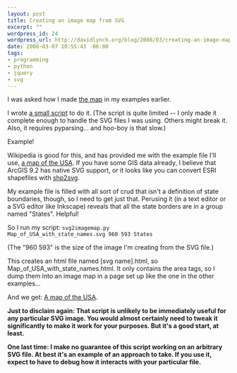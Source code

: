 ```yaml
--- 
layout: post
title: Creating an image map from SVG
excerpt: ""
wordpress_id: 24
wordpress_url: http://davidlynch.org/blog/2008/03/creating-an-image-map-from-svg/
date: 2008-03-07 10:55:43 -06:00
tags: 
- programming
- python
- jquery
- svg
---
```

I was asked how I made <a href="http://davidlynch.org/js/maphilight/docs/demo_world.html">the map</a> in my examples earlier.

I wrote <a href="http://davidlynch.org/toys/svg2imagemap.zip">a small script</a> to do it.  (The script is quite limited -- I only made it complete enough to handle the SVG files I was using.  Others might break it.  Also, it requires pyparsing... and hoo-boy is that slow.)

Example!

Wikipedia is good for this, and has provided me with the example file I'll use, <a href="http://en.wikipedia.org/wiki/Image:Map_of_USA_with_state_names.svg">a map of the USA</a>.  If you have some GIS data already, I believe that ArcGIS 9.2 has native SVG support, or it looks like you can convert ESRI shapefiles with <a href="http://www.carto.net/papers/svg/utils/shp2svg/">shp2svg</a>.

My example file is filled with all sort of crud that isn't a definition of state boundaries, though, so I need to get just that.  Perusing it (in a text editor or a SVG editor like Inkscape) reveals that all the state borders are in a group named "States".  Helpful!

So I run my script: <code>svg2imagemap.py Map_of_USA_with_state_names.svg 960 593 States</code>

(The "960 593" is the size of the image I'm creating from the SVG file.)

This creates an html file named [svg name].html, so Map_of_USA_with_state_names.html.  It only contains the area tags, so I dump them into an image map in a page set up like the one in the other examples...

And we get: <a href="http://davidlynch.org/js/maphilight/docs/demo_usa.html">A map of the USA</a>.

<b>Just to disclaim again: That script is unlikely to be immediately useful for any particular SVG image.  You would almost certainly need to tweak it significantly to make it work for your purposes.  But it's a good start, at least.</b>

<b>One last time: I make no guarantee of this script working on an arbitrary SVG file. At best it's an example of an approach to take. If you use it, expect to have to debug how it interacts with your particular file.</b>
